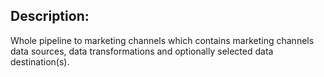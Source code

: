 ## Description:
Whole pipeline to marketing channels which contains marketing channels data sources, data transformations and optionally selected data destination(s).
